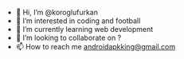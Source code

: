 - 👋 Hi, I’m @koroglufurkan
- 👀 I’m interested in coding and football
- 🌱 I’m currently learning web development
- 💞️ I’m looking to collaborate on ?
- 📫 How to reach me androidapkking@gmail.com

<!---
koroglufurkan/koroglufurkan is a ✨ special ✨ repository because its `README.md` (this file) appears on your GitHub profile.
You can click the Preview link to take a look at your changes.
--->
